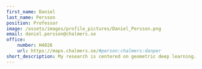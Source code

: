 ```yaml
---
first_name: Daniel
last_name: Persson
position: Professor
image: /assets/images/profile_pictures/Daniel_Persson.png
email: daniel.persson@chalmers.se
office:
    number: H4026
    url: https://maps.chalmers.se/#person:chalmers:danper
short_description: My research is centered on geometric deep learning. I also work on mathematical aspects of string theory.
---
```



